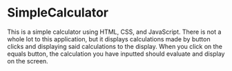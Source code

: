 # SimpleCalculator

This is a simple calculator using HTML, CSS, and JavaScript.
There is not a whole lot to this application, but it displays calculations made by button clicks and displaying said calculations to the display. When you click on the equals button, the calculation you have inputted should evaluate and display on the screen.
